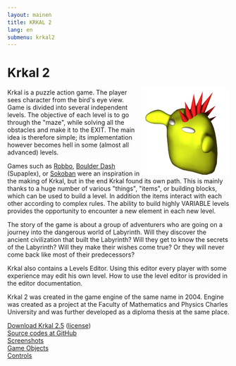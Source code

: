 ```yaml
---
layout: mainen
title: KRKAL 2
lang: en
submenu: krkal2
---
```

# Krkal 2

<img src="/img/manik.png" width="200" height="200" alt="Dráček" style="float:right"/>
Krkal is a puzzle action game. The player sees character from the bird's eye view. Game is divided into several independent levels.
The objective of each level is to go through the "maze", while solving all the obstacles and make it to the EXIT.
The main idea is therefore simple; its implementation however becomes hell in some (almost all advanced) levels.

Games such as <a href="https://en.wikipedia.org/wiki/Robbo_(video_game)">Robbo</a>, [Boulder Dash](https://en.wikipedia.org/wiki/Boulder_Dash) (Supaplex), or [Sokoban](https://en.wikipedia.org/wiki/Sokoban) were an inspiration in the making of Krkal, but in the end Krkal found its own path.
This is mainly thanks to a huge number of various "things", "items", or building blocks, which can be used to build a level.
In addition the items interact with each other according to complex rules. The ability to build highly VARIABLE levels
provides the opportunity to encounter a new element in each new level.

The story of the game is about a group of adventurers who are going on a journey into the dangerous world of Labyrinth.
Will they discover the ancient civilization that built the Labyrinth? Will they get to know the secrets of the Labyrinth?
Will they make their wishes come true?  Or they will never come back like most of their predecessors?

Krkal also contains a Levels Editor. Using this editor every player with some experience may edit his own level. How to use the level editor is provided in the editor documentation. 

Krkal 2 was created in the game engine of the same name in 2004.
Engine was created as a project at the Faculty of Mathematics and Physics
Charles University and was further developed as a diploma thesis at
the same place.

[Download Krkal 2.5]({{site.data.constants.krkal2DownloadUrl}}) ([license](/en/download.html))  
[Source codes at GitHub](https://github.com/HonzaMD/Krkal2)  
[Screenshots](/en/k2screenshots.html)  
[Game Objects](/en/k2objects.html)  
[Controls](/en/k2controls.html)